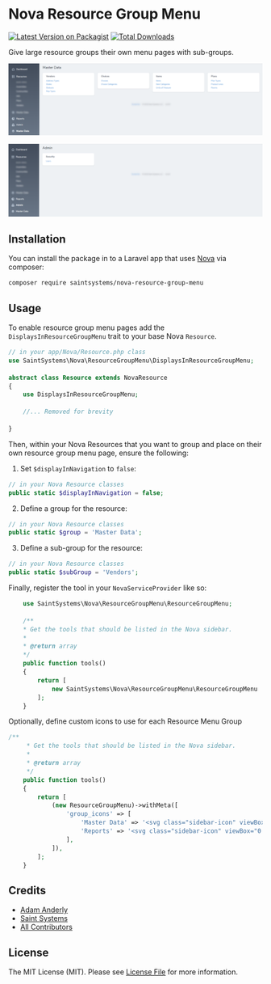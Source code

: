 # Nova Resource Group Menu

[![Latest Version on Packagist](https://img.shields.io/packagist/v/saintsystems/nova-resource-group-menu.svg?style=flat-square)](https://packagist.org/packages/saintsystems/nova-resource-group-menu)
[![Total Downloads](https://img.shields.io/packagist/dt/saintsystems/nova-resource-group-menu.svg?style=flat-square)](https://packagist.org/packages/saintsystems/nova-resource-group-menu)

Give large resource groups their own menu pages with sub-groups.

![screenshot](screenshot.png)

![screenshot-2](screenshot-2.png)

## Installation

You can install the package in to a Laravel app that uses [Nova](https://nova.laravel.com) via composer:

```bash
composer require saintsystems/nova-resource-group-menu
```

## Usage

To enable resource group menu pages add the `DisplaysInResourceGroupMenu` trait to your base Nova `Resource`.
```php
// in your app/Nova/Resource.php class
use SaintSystems\Nova\ResourceGroupMenu\DisplaysInResourceGroupMenu;

abstract class Resource extends NovaResource
{
    use DisplaysInResourceGroupMenu;

    //... Removed for brevity

}

```
Then, within your Nova Resources that you want to group and place on their own resource group menu page, ensure the following:

1. Set `$displayInNavigation` to `false`:
```php
// in your Nova Resource classes
public static $displayInNavigation = false;
```

2. Define a group for the resource:
```php
// in your Nova Resource classes
public static $group = 'Master Data';
```
3. Define a sub-group for the resource:
```php
// in your Nova Resource classes
public static $subGroup = 'Vendors';
```

Finally, register the tool in your `NovaServiceProvider` like so:
```php
    use SaintSystems\Nova\ResourceGroupMenu\ResourceGroupMenu;

    /**
    * Get the tools that should be listed in the Nova sidebar.
    *
    * @return array
    */
    public function tools()
    {
        return [
            new SaintSystems\Nova\ResourceGroupMenu\ResourceGroupMenu
        ];
    }
```

Optionally, define custom icons to use for each Resource Menu Group

```php
/**
     * Get the tools that should be listed in the Nova sidebar.
     *
     * @return array
     */
    public function tools()
    {
        return [
            (new ResourceGroupMenu)->withMeta([
                'group_icons' => [
                    'Master Data' => '<svg class="sidebar-icon" viewBox="0 0 20 20" version="1.1" xmlns="http://www.w3.org/2000/svg" xmlns:xlink="http://www.w3.org/1999/xlink"><g id="Page-1" stroke="none" stroke-width="1" fill="none" fill-rule="evenodd"><g id="icon-shape"><path fill="var(--sidebar-icon)" d="M10,1 L20,7 L10,13 L0,7 L10,1 Z M16.6666667,11 L20,13 L10,19 L0,13 L3.33333333,11 L10,15 L16.6666667,11 Z" id="Combined-Shape"></path></g></g></svg>',
                    'Reports' => '<svg class="sidebar-icon" viewBox="0 0 20 20" version="1.1" xmlns="http://www.w3.org/2000/svg" xmlns:xlink="http://www.w3.org/1999/xlink"><g id="Page-1" stroke="none" stroke-width="1" fill="none" fill-rule="evenodd"><g id="icon-shape"><path fill="var(--sidebar-icon)" d="M19.9506248,11 C19.4489003,16.0533227 15.1853481,20 10,20 C4.4771525,20 0,15.5228475 0,10 C0,4.8146519 3.94667731,0.551099672 9,0.0493752426 L9,11 L19.9506248,11 L19.9506248,11 Z M19.8726884,8.4 C19.1906421,4.15869069 15.8413093,0.809357943 11.6,0.127311599 L11.6,8.4 L19.8726884,8.4 Z" id="Combined-Shape"></path></g></g></svg>',
                ],
            ]),
        ];
    }
```

## Credits

- [Adam Anderly](https://github.com/anderly)
- [Saint Systems](https://github.com/saintsystems)
- [All Contributors](../../contributors)

## License

The MIT License (MIT). Please see [License File](LICENSE.md) for more information.
